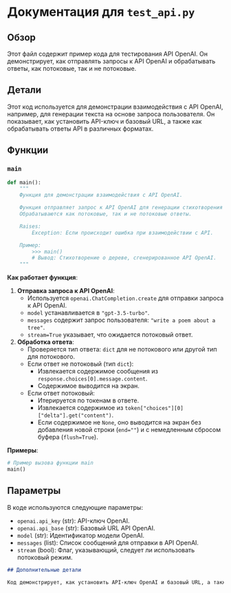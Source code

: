 # Документация для `test_api.py`

## Обзор

Этот файл содержит пример кода для тестирования API OpenAI. Он демонстрирует, как отправлять запросы к API OpenAI и обрабатывать ответы, как потоковые, так и не потоковые.

## Детали

Этот код используется для демонстрации взаимодействия с API OpenAI, например, для генерации текста на основе запроса пользователя. Он показывает, как установить API-ключ и базовый URL, а также как обрабатывать ответы API в различных форматах.

## Функции

### `main`

```python
def main():
    """
    Функция для демонстрации взаимодействия с API OpenAI.

    Функция отправляет запрос к API OpenAI для генерации стихотворения о дереве и обрабатывает ответ.
    Обрабатываются как потоковые, так и не потоковые ответы.

    Raises:
        Exception: Если происходит ошибка при взаимодействии с API.

    Пример:
        >>> main()
        # Вывод: Стихотворение о дереве, сгенерированное API OpenAI.
    """
```

**Как работает функция**:

1.  **Отправка запроса к API OpenAI**:
    *   Используется `openai.ChatCompletion.create` для отправки запроса к API OpenAI.
    *   `model` устанавливается в `"gpt-3.5-turbo"`.
    *   `messages` содержит запрос пользователя: `"write a poem about a tree"`.
    *   `stream=True` указывает, что ожидается потоковый ответ.
2.  **Обработка ответа**:
    *   Проверяется тип ответа: `dict` для не потокового или другой тип для потокового.
    *   Если ответ не потоковый (тип `dict`):
        *   Извлекается содержимое сообщения из `response.choices[0].message.content`.
        *   Содержимое выводится на экран.
    *   Если ответ потоковый:
        *   Итерируется по токенам в ответе.
        *   Извлекается содержимое из `token["choices"][0]["delta"].get("content")`.
        *   Если содержимое не `None`, оно выводится на экран без добавления новой строки (`end=""`) и с немедленным сбросом буфера (`flush=True`).

**Примеры**:

```python
# Пример вызова функции main
main()
```
## Параметры

В коде используются следующие параметры:

-   `openai.api_key` (str): API-ключ OpenAI.
-   `openai.api_base` (str): Базовый URL API OpenAI.
-   `model` (str): Идентификатор модели OpenAI.
-   `messages` (list): Список сообщений для отправки в API OpenAI.
-   `stream` (bool): Флаг, указывающий, следует ли использовать потоковый режим.

```markdown
## Дополнительные детали

Код демонстрирует, как установить API-ключ OpenAI и базовый URL, а также как обрабатывать ответы API в различных форматах (потоковом и не потоковом).